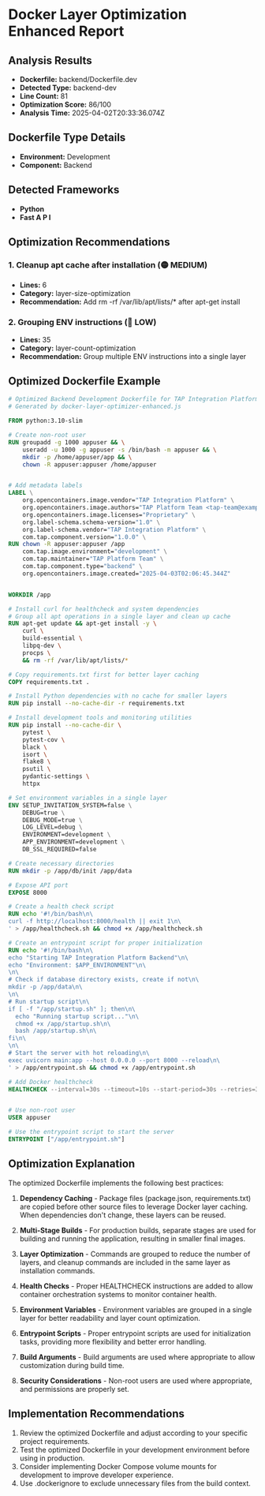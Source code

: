 # Docker Layer Optimization Enhanced Report

## Analysis Results

- **Dockerfile:** backend/Dockerfile.dev
- **Detected Type:** backend-dev
- **Line Count:** 81
- **Optimization Score:** 86/100
- **Analysis Time:** 2025-04-02T20:33:36.074Z

## Dockerfile Type Details

- **Environment:** Development
- **Component:** Backend

## Detected Frameworks

- **Python**
- **Fast A P I**

## Optimization Recommendations

### 1. Cleanup apt cache after installation (🟡 MEDIUM)

- **Lines:** 6
- **Category:** layer-size-optimization
- **Recommendation:** Add rm -rf /var/lib/apt/lists/* after apt-get install

### 2. Grouping ENV instructions (🔵 LOW)

- **Lines:** 35
- **Category:** layer-count-optimization
- **Recommendation:** Group multiple ENV instructions into a single layer


## Optimized Dockerfile Example

```dockerfile
# Optimized Backend Development Dockerfile for TAP Integration Platform
# Generated by docker-layer-optimizer-enhanced.js

FROM python:3.10-slim

# Create non-root user
RUN groupadd -g 1000 appuser && \
    useradd -u 1000 -g appuser -s /bin/bash -m appuser && \
    mkdir -p /home/appuser/app && \
    chown -R appuser:appuser /home/appuser


# Add metadata labels
LABEL \
    org.opencontainers.image.vendor="TAP Integration Platform" \
    org.opencontainers.image.authors="TAP Platform Team <tap-team@example.com>" \
    org.opencontainers.image.licenses="Proprietary" \
    org.label-schema.schema-version="1.0" \
    org.label-schema.vendor="TAP Integration Platform" \
    com.tap.component.version="1.0.0" \
RUN chown -R appuser:appuser /app
    com.tap.image.environment="development" \
    com.tap.maintainer="TAP Platform Team" \
    com.tap.component.type="backend" \
    org.opencontainers.image.created="2025-04-03T02:06:45.344Z"


WORKDIR /app

# Install curl for healthcheck and system dependencies
# Group all apt operations in a single layer and clean up cache
RUN apt-get update && apt-get install -y \
    curl \
    build-essential \
    libpq-dev \
    procps \
    && rm -rf /var/lib/apt/lists/*

# Copy requirements.txt first for better layer caching
COPY requirements.txt .

# Install Python dependencies with no cache for smaller layers
RUN pip install --no-cache-dir -r requirements.txt

# Install development tools and monitoring utilities
RUN pip install --no-cache-dir \
    pytest \
    pytest-cov \
    black \
    isort \
    flake8 \
    psutil \
    pydantic-settings \
    httpx

# Set environment variables in a single layer
ENV SETUP_INVITATION_SYSTEM=false \
    DEBUG=true \
    DEBUG_MODE=true \
    LOG_LEVEL=debug \
    ENVIRONMENT=development \
    APP_ENVIRONMENT=development \
    DB_SSL_REQUIRED=false

# Create necessary directories
RUN mkdir -p /app/db/init /app/data

# Expose API port
EXPOSE 8000

# Create a health check script
RUN echo '#!/bin/bash\n\
curl -f http://localhost:8000/health || exit 1\n\
' > /app/healthcheck.sh && chmod +x /app/healthcheck.sh

# Create an entrypoint script for proper initialization
RUN echo '#!/bin/bash\n\
echo "Starting TAP Integration Platform Backend"\n\
echo "Environment: $APP_ENVIRONMENT"\n\
\n\
# Check if database directory exists, create if not\n\
mkdir -p /app/data\n\
\n\
# Run startup script\n\
if [ -f "/app/startup.sh" ]; then\n\
  echo "Running startup script..."\n\
  chmod +x /app/startup.sh\n\
  bash /app/startup.sh\n\
fi\n\
\n\
# Start the server with hot reloading\n\
exec uvicorn main:app --host 0.0.0.0 --port 8000 --reload\n\
' > /app/entrypoint.sh && chmod +x /app/entrypoint.sh

# Add Docker healthcheck
HEALTHCHECK --interval=30s --timeout=10s --start-period=30s --retries=3 CMD [ "/app/healthcheck.sh" ]


# Use non-root user
USER appuser

# Use the entrypoint script to start the server
ENTRYPOINT ["/app/entrypoint.sh"]
```

## Optimization Explanation

The optimized Dockerfile implements the following best practices:

1. **Dependency Caching** - Package files (package.json, requirements.txt) are copied before other source files to leverage Docker layer caching. When dependencies don't change, these layers can be reused.

2. **Multi-Stage Builds** - For production builds, separate stages are used for building and running the application, resulting in smaller final images.

3. **Layer Optimization** - Commands are grouped to reduce the number of layers, and cleanup commands are included in the same layer as installation commands.

4. **Health Checks** - Proper HEALTHCHECK instructions are added to allow container orchestration systems to monitor container health.

5. **Environment Variables** - Environment variables are grouped in a single layer for better readability and layer count optimization.

6. **Entrypoint Scripts** - Proper entrypoint scripts are used for initialization tasks, providing more flexibility and better error handling.

7. **Build Arguments** - Build arguments are used where appropriate to allow customization during build time.

8. **Security Considerations** - Non-root users are used where appropriate, and permissions are properly set.

## Implementation Recommendations

1. Review the optimized Dockerfile and adjust according to your specific project requirements.
2. Test the optimized Dockerfile in your development environment before using in production.
3. Consider implementing Docker Compose volume mounts for development to improve developer experience.
4. Use .dockerignore to exclude unnecessary files from the build context.
